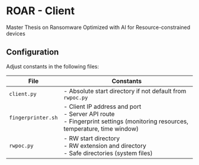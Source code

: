 # ROAR - Client
Master Thesis on Ransomware Optimized with AI for Resource-constrained devices

## Configuration
Adjust constants in the following files:

| File               | Constants                                                                                                                     |
|--------------------|-------------------------------------------------------------------------------------------------------------------------------|
| `client.py`        | - Absolute start directory if not default from `rwpoc.py`                                                                     |
| `fingerprinter.sh` | - Client IP address and port<br>- Server API route<br>- Fingerprint settings (monitoring resources, temperature, time window) |
| `rwpoc.py`         | - RW start directory<br>- RW extension and directory<br>- Safe directories (system files)                                     |
